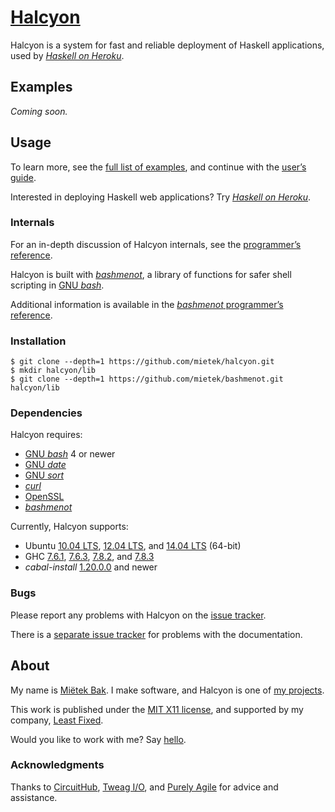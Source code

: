 [Halcyon](http://halcyon.sh/)
=============================

Halcyon is a system for fast and reliable deployment of Haskell applications, used by [_Haskell on Heroku_](http://haskellonheroku.com/).


Examples
--------

_Coming soon._


Usage
-----

To learn more, see the [full list of examples](http://halcyon.sh/examples/), and continue with the [user’s guide](http://halcyon.sh/guide/).

Interested in deploying Haskell web applications?  Try [_Haskell on Heroku_](http://haskellonheroku.com/).


### Internals

For an in-depth discussion of Halcyon internals, see the [programmer’s reference](http://halcyon.sh/reference/).

Halcyon is built with [_bashmenot_](http://bashmenot.mietek.io/), a library of functions for safer shell scripting in [GNU _bash_](http://gnu.org/software/bash/).

Additional information is available in the [_bashmenot_ programmer’s reference](http://bashmenot.mietek.io/reference/).


### Installation

```
$ git clone --depth=1 https://github.com/mietek/halcyon.git
$ mkdir halcyon/lib
$ git clone --depth=1 https://github.com/mietek/bashmenot.git halcyon/lib
```


### Dependencies

Halcyon requires:

- [GNU _bash_](http://gnu.org/software/bash/) 4 or newer
- [GNU _date_](http://gnu.org/software/coreutils/manual/html_node/date-invocation.html)
- [GNU _sort_](http://gnu.org/software/coreutils/manual/html_node/sort-invocation.html)
- [_curl_](http://curl.haxx.se/)
- [OpenSSL](https://www.openssl.org/)
- [_bashmenot_](http://bashmenot.mietek.io/)

Currently, Halcyon supports:

- Ubuntu [10.04 LTS](http://releases.ubuntu.com/10.04/), [12.04 LTS](http://releases.ubuntu.com/12.04/), and [14.04 LTS](http://releases.ubuntu.com/14.04/) (64-bit)
- GHC [7.6.1](http://www.haskell.org/ghc/download_ghc_7_6_1), [7.6.3](http://www.haskell.org/ghc/download_ghc_7_6_3), [7.8.2](http://www.haskell.org/ghc/download_ghc_7_8_2), and [7.8.3](http://www.haskell.org/ghc/download_ghc_7_8_3)
- _cabal-install_ [1.20.0.0](http://www.haskell.org/cabal/download.html) and newer


### Bugs

Please report any problems with Halcyon on the [issue tracker](https://github.com/mietek/halcyon/issues/).

There is a [separate issue tracker](https://github.com/mietek/halcyon-website/issues/) for problems with the documentation.


About
-----

My name is [Miëtek Bak](http://mietek.io/).  I make software, and Halcyon is one of [my projects](http://mietek.io/projects/).

This work is published under the [MIT X11 license](http://halcyon.sh/license/), and supported by my company, [Least Fixed](http://leastfixed.com/).

Would you like to work with me?  Say [hello](http://mietek.io/).


### Acknowledgments

Thanks to [CircuitHub](https://circuithub.com/), [Tweag I/O](http://www.tweag.io/), and [Purely Agile](http://purelyagile.com/) for advice and assistance.
